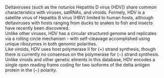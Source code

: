 Deltaviruses (such as the noturios Hepatitis D virus (HDV)) share common characteristics with viruses, satRNAs, and viroids. Formely, HDV is a satellite virus of Hepatitis B virus (HBV) limited to human hosts, although deltaviruses with hosts ranging from ducks to snakes to fish and insects have recently been discovered.  
Unlike other viruses, HDV has a circular structured genome and replicates via a rolling circle mechanism - with self-cleavage accomplished using unique ribozymes in both genomic polarities.   
Like viroids, HDV uses host polymerase II for (+) strand synthesis, though there is currently no consensus on the polymerase for (−) strand synthesis. Unlike viroids and other genetic elments in this database, HDV encodes a single open reading frame coding for two isoforms of the delta antigen protein in the (−) polarity. 

